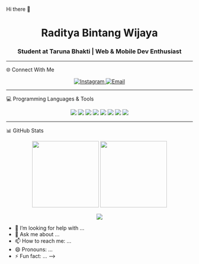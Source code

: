  Hi there 👋

<!--
**pizzanathea/pizzanathea** is a ✨ _special_ ✨ repository because its `README.md` (this file) appears on your GitHub profile.

Here are some ideas to get you started:

- 🔭 I’m currently working on ...
- 🌱 I’m currently learning ...
- 👯 I’m looking to collaborate on ...<!-- 🌸 HEADER -->
<h1 align="center"> Raditya Bintang Wijaya </h1>
<h3 align="center">Student at Taruna Bhakti | Web & Mobile Dev Enthusiast </h3>

---

 🌐 Connect With Me  
<p align="center">
  <a href="https://www.instagram.com/rdtyabntng_" target="_blank">
    <img src="https://img.shields.io/badge/Instagram-FFC0CB?style=for-the-badge&logo=instagram&logoColor=white" alt="Instagram"/>
  </a>
  <a href="mailto:radityabintang2202@gmail.com">
    <img src="https://img.shields.io/badge/Email-C9A0DC?style=for-the-badge&logo=gmail&logoColor=white" alt="Email"/>
  </a>
</p>

---

 💻 Programming Languages & Tools  
<p align="center">
  <img src="https://img.shields.io/badge/HTML5-E6E6FA?style=for-the-badge&logo=html5&logoColor=E34F26" />
  <img src="https://img.shields.io/badge/CSS3-E6E6FA?style=for-the-badge&logo=css3&logoColor=1572B6" />
  <img src="https://img.shields.io/badge/JavaScript-E6E6FA?style=for-the-badge&logo=javascript&logoColor=F7DF1E" />
  <img src="https://img.shields.io/badge/Next.js-E6E6FA?style=for-the-badge&logo=next.js&logoColor=000000" />
  <img src="https://img.shields.io/badge/Flutter-E6E6FA?style=for-the-badge&logo=flutter&logoColor=02569B" />
  <img src="https://img.shields.io/badge/TailwindCSS-E6E6FA?style=for-the-badge&logo=tailwind-css&logoColor=38B2AC" />
  <img src="https://img.shields.io/badge/MySQL-E6E6FA?style=for-the-badge&logo=mysql&logoColor=4479A1" />
  <img src="https://img.shields.io/badge/Figma-E6E6FA?style=for-the-badge&logo=figma&logoColor=F24E1E" />
</p>

---

📊 GitHub Stats  
<p align="center">
  <img src="https://github-readme-stats.vercel.app/api?username=rdtyabntng&show_icons=true&theme=tokyonight&hide_border=true" height="180em"/>
  <img src="https://github-readme-stats.vercel.app/api/top-langs/?username=rdtyabntng&layout=compact&theme=tokyonight&hide_border=true" height="180em"/>
</p>

<p align="center">
  <img src="https://nirzak-streak-stats.vercel.app/?user=rdtyabntng&theme=tokyonight&hide_border=true" />
</p>

- 🤔 I’m looking for help with ...
- 💬 Ask me about ...
- 📫 How to reach me: ...
- 😄 Pronouns: ...
- ⚡ Fun fact: ...
-->
